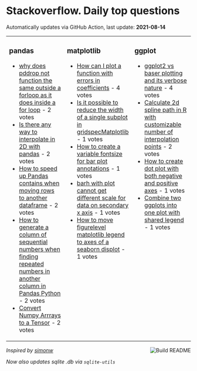 # Stackoverflow. Daily top questions 

Automatically updates via GitHub Action, last update: **<!-- date starts -->2021-08-14<!-- date ends -->**


<table><tr><td valign="top" width="33%">

### pandas
<!-- pandas starts -->
* [why does pddrop not function the same outside a forloop as it does inside a for loop](https://stackoverflow.com/questions/68779533/why-does-pd-drop-not-function-the-same-outside-a-for-loop-as-it-does-inside-a-fo) - 2 votes
* [Is there any way to interpolate in 2D with pandas](https://stackoverflow.com/questions/68784778/is-there-any-way-to-interpolate-in-2d-with-pandas) - 2 votes
* [How to speed up Pandas contains when moving rows to another dataframe](https://stackoverflow.com/questions/68781074/how-to-speed-up-pandas-contains-when-moving-rows-to-another-dataframe) - 2 votes
* [How to generate a column of sequential numbers when finding repeated numbers in another column in Pandas Python](https://stackoverflow.com/questions/68780223/how-to-generate-a-column-of-sequential-numbers-when-finding-repeated-numbers-in) - 2 votes
* [Convert Numpy Arrrays to a Tensor](https://stackoverflow.com/questions/68785329/convert-numpy-arrrays-to-a-tensor) - 2 votes
<!-- pandas ends -->
</td><td valign="top" width="34%">


### matplotlib
<!-- matplotlib starts -->
* [How can I plot a function with errors in coefficients](https://stackoverflow.com/questions/68779965/how-can-i-plot-a-function-with-errors-in-coefficients) - 4 votes
* [Is it possible to reduce the width of a single subplot in gridspecMatplotlib](https://stackoverflow.com/questions/68780317/is-it-possible-to-reduce-the-width-of-a-single-subplot-in-gridspec-matplotlib) - 1 votes
* [How to create a variable fontsize for bar plot annotations](https://stackoverflow.com/questions/68781011/how-to-create-a-variable-fontsize-for-bar-plot-annotations) - 1 votes
* [barh with plot  cannot get different scale for data on secondary x axis](https://stackoverflow.com/questions/68785016/barh-with-plot-cannot-get-different-scale-for-data-on-secondary-x-axis) - 1 votes
* [How to move figurelevel matplotlib legend to axes of a seaborn displot](https://stackoverflow.com/questions/68786660/how-to-move-figure-level-matplotlib-legend-to-axes-of-a-seaborn-displot) - 1 votes
<!-- matplotlib ends -->
</td><td valign="top" width="34%">


### ggplot
<!-- ggplot2 starts -->
* [ggplot2 vs baser plotting and its verbose nature](https://stackoverflow.com/questions/68786195/ggplot2-vs-base-r-plotting-and-its-verbose-nature) - 4 votes
* [Calculate 2d spline path in R with customizable number of interpolation points](https://stackoverflow.com/questions/68786700/calculate-2d-spline-path-in-r-with-customizable-number-of-interpolation-points) - 2 votes
* [How to create dot plot with both negative and positive axes](https://stackoverflow.com/questions/68780333/how-to-create-dot-plot-with-both-negative-and-positive-axes) - 1 votes
* [Combine two ggplots into one plot with shared legend](https://stackoverflow.com/questions/68784064/combine-two-ggplots-into-one-plot-with-shared-legend) - 1 votes
<!-- ggplot2 ends -->
</td></tr></table>

<a href="https://github.com/hp0404/hp0404/actions"><img src="https://github.com/hp0404/hp0404/workflows/Build%20README/badge.svg" align="right" alt="Build README"></a> <p>*Inspired by  [simonw](https://github.com/simonw/simonw)*</p> <p> *Now also updates sqlite .db via `sqlite-utils`* </p>

